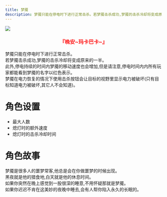 ```yaml
---
title: 梦魇
description: 梦魇只能在停电时下进行正常击杀。若梦魇击杀成功,梦魇的击杀冷却将变成原来的一半。此外,停电持续的时间内梦魇的移动速度也会增加,但是请注意,停电时间内内所有玩家都能看到梦魇的名字以红色表示。梦魇在电力恢复的情况下使用击杀按钮会让目标的视野里显示电力被破坏（只有目标知道电力被破坏,其它人不会知道）
---
```


<img src="https://cn-sy1.rains3.com/xtremewave/Mare.png">
<h3 align="center"><font color=#ff1919> 『晚安~玛卡巴卡~』 </font></h3>

梦魇只能在停电时下进行正常击杀。<br>
若梦魇击杀成功,梦魇的击杀冷却将变成原来的一半。<br>
此外,停电持续的时间内梦魇的移动速度也会增加,但是请注意,停电时间内内所有玩家都能看到梦魇的名字以红色表示。<br>
梦魇在电力恢复的情况下使用击杀按钮会让目标的视野里显示电力被破坏(只有目标知道电力被破坏,其它人不会知道)。

# 角色设置
- 最大人数
- 熄灯时的额外速度
- 熄灯时的击杀冷却时间
# 角色故事
梦魇是很多人的噩梦常客,他总是会在你做噩梦的时候出现。<br>
黑夜就是他的猎食地,白天就是他的休息时间。<br>
如果你突然在晚上感觉到一股很深的睡意,不用怀疑那就是梦魇。<br>
如果你迟迟不肯在这美妙的夜晚中睡去,会有人帮你陷入永久的长眠的。